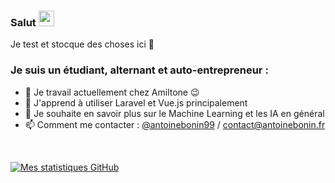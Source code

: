 ### Salut <img src="https://media.giphy.com/media/hvRJCLFzcasrR4ia7z/giphy.gif" width="25px">
Je test et stocque des choses ici :rofl:

### Je suis un étudiant, alternant et auto-entrepreneur :
- 🔭 Je travail actuellement chez Amiltone :wink:
- 🌱 J'apprend à utiliser Laravel et Vue.js principalement
- 💬 Je souhaite en savoir plus sur le Machine Learning et les IA en général 
- 📫 Comment me contacter : [@antoinebonin99](https://twitter.com/antoinebonin99) / [contact@antoinebonin.fr](mailto:contact@antoinebonin.fr)

<br>

[![Mes statistiques GitHub](https://github-readme-stats.vercel.app/api?username=antoinebonin)](https://github.com/antoinebonin/github-readme-stats)

